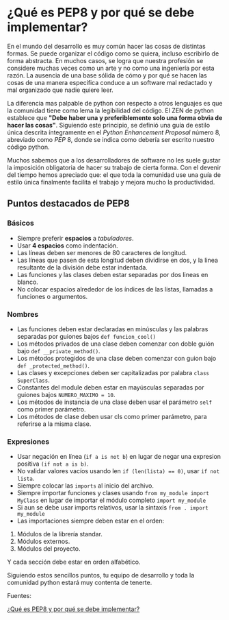 # ¿Qué es PEP8 y por qué se debe implementar?

En el mundo del desarrollo es muy común hacer las cosas de distintas formas. Se puede organizar el código como se quiera, incluso escribirlo de forma abstracta. En muchos casos, se logra que nuestra profesión se considere muchas veces como un arte y no como una ingeniería por esta razón. La ausencia de una base sólida de cómo y por qué se hacen las cosas de una manera específica conduce a un software mal redactado y mal organizado que nadie quiere leer. 

La diferencia mas palpable de python con respecto a otros lenguajes es que la comunidad tiene como lema la legibilidad del código. El ZEN de python establece que **"Debe haber una y preferiblemente solo una forma obvia de hacer las cosas"**. Siguiendo este principio, se definió una guía de estilo única descrita íntegramente en el *Python Enhancement Proposal* número 8, abreviado como *PEP* 8, donde se indica como debería ser escrito nuestro código python.

Muchos sabemos que a los desarrolladores de software no les suele gustar la imposición obligatoria de hacer su trabajo de cierta forma. Con el devenir del tiempo hemos apreciado que: el que toda la comunidad use una guía de estilo única finalmente facilita el trabajo y mejora mucho la productividad.

## Puntos destacados de PEP8

### Básicos

- Siempre preferir **espacios** a *tabuladores*.
- Usar **4 espacios** como indentación.
- Las líneas deben ser menores de 80 caracteres de longitud.
- Las líneas que pasen de esta longitud deben dividirse en dos, y la linea resultante de la división debe estar indentada.
- Las funciones y las clases deben estar separadas por dos lineas en blanco.
- No colocar espacios alrededor de los índices de las listas, llamadas a funciones o argumentos.

### Nombres

- Las funciones deben estar declaradas en minúsculas y las palabras separadas por guiones bajos `def funcion_cool()` 
- Los métodos privados de una clase deben comenzar con doble guión bajo `def __private_method()`.
- Los métodos protegidos de una clase deben comenzar con guion bajo `def _protected_method()`.
- Las clases y excepciones deben ser capitalizadas por palabra `class SuperClass`.
- Constantes del module deben estar en mayúsculas separadas por guiones bajos `NUMERO_MAXIMO = 10`.
- Los métodos de instancia de una clase deben usar el parámetro `self` como primer parámetro.
- Los métodos de clase deben usar cls como primer parámetro, para referirse a la misma clase.

### Expresiones

- Usar negación en línea (`if a is not b`) en lugar de negar una expresion positiva `(if not a is b)`.
- No validar valores vacíos usando len `if (len(lista) == 0)`, usar `if not lista`.
- Siempre colocar las `imports` al inicio del archivo.
- Siempre importar funciones y clases usando `from my_module import MyClass` en lugar de importar el módulo completo `import my_module` 
- Si aun se debe usar imports relativos, usar la sintaxis `from . import my_module` 
- Las importaciones siempre deben estar en el orden:
1. Módulos de la librería standar.
2. Módulos externos.
3. Módulos del proyecto.

Y cada sección debe estar en orden alfabético.

Siguiendo estos sencillos puntos, tu equipo de desarrollo y toda la comunidad python estará muy contenta de tenerte. 

Fuentes:

[¿Qué es PEP8 y por qué se debe implementar?](https://dev.to/viktorvillalobos/que-es-el-pep-8-y-porque-deberia-implementarlo-54bh)